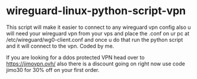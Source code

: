 # wireguard-linux-python-script-vpn
This script will make it easier to connect to any wireguard vpn config also u will need your wireguard vpn from your vps and place the .conf on ur pc at /etc/wireguard/wg0-client.conf
and once u do that run the python script and it will connect to the vpn.
Coded by me.


If you are looking for a ddos protected VPN head over to https://jimovpn.ovh/ also there is a discount going on right now use code jimo30 for 30% off on your first order.
